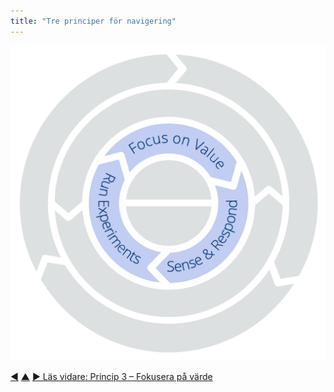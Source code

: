 ```yaml
---
title: "Tre principer för navigering"
---
```




![Tre principer för navigering: Fokus på värde – Känn av & agera – Experimentera](img/csf/csf-light-navigation.png)


<div class="bottom-nav">
<a href="develop-strategy.html" title="Tillbaka till: Princip 2 – Utveckla strategi">◀</a> <a href="csf.html" title="Upp: Ett ramverk för sunt förnuft i organisationer och team">▲</a> <a href="focus-on-value.html" title="Läs vidare: Princip 3 – Fokusera på värde">▶ Läs vidare: Princip 3 – Fokusera på värde</a>
</div>


<script type="text/javascript">
Mousetrap.bind('g n', function() {
    window.location.href = 'focus-on-value.html';
    return false;
});
</script>


